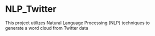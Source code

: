 # NLP_Twitter
This project utilizes Natural Language Processing (NLP) techniques to generate a word cloud from Twitter data
